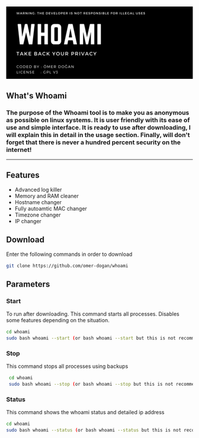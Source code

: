 ![](logo.png) </br>
## What's Whoami

### The purpose of the Whoami tool is to make you as anonymous as possible on linux systems. It is user friendly with its ease of use and simple interface. It is ready to use after downloading, I will explain this in detail in the usage section. Finally, will don't forget that there is never a hundred percent security on the internet! ###
 ---
  ## Features
 * Advanced log killer
 * Memory and RAM cleaner
 * Hostname changer
 * Fully autoamtic MAC changer
 * Timezone changer
 * IP changer
 
 ## Download
 Enter the following commands in order to download 
 ```bash
 git clone https://github.com/omer-dogan/whoami
 ```
 ## Parameters
 ### Start
 To run after downloading. This command starts all processes. Disables some features depending on the situation.
 ```bash
 cd whoami
 sudo bash whoami --start (or bash whoami --start but this is not recommended)
 ```
 ### Stop
This command stops all processes using backups
```bash
 cd whoami
 sudo bash whoami --stop (or bash whoami --stop but this is not recommended)
 ```
  ### Status
 This command shows the whoami status and detailed ip address
 ```bash
 cd whoami
 sudo bash whoami --status (or bash whoami --status but this is not recommended)
 ```
